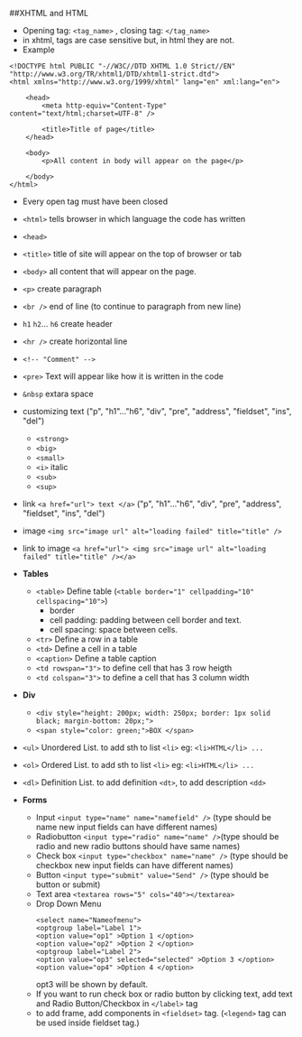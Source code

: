 ##XHTML and HTML
* Opening tag: `<tag_name>` , closing tag: `</tag_name>`
* in xhtml, tags are case sensitive but, in html they are not.
* Example
```
<!DOCTYPE html PUBLIC "-//W3C//DTD XHTML 1.0 Strict//EN"
"http://www.w3.org/TR/xhtml1/DTD/xhtml1-strict.dtd">
<html xmlns="http://www.w3.org/1999/xhtml" lang="en" xml:lang="en">

    <head>
       	<meta http-equiv="Content-Type" content="text/html;charset=UTF-8" />
   
     	<title>Title of page</title>
    </head>

    <body>
   		<p>All content in body will appear on the page</p>

  	</body>
</html>
```
* Every open tag must have been closed
* `<html>` tells browser in which language the code has written
* `<head>` 
* `<title>` title of site will appear on the top of browser or tab
* `<body>` all content that will appear on the page.
* `<p>` create paragraph
* `<br />` end of line (to continue to paragraph from new line)
* `h1` `h2`... `h6` create header
* `<hr />` create horizontal line
* `<!-- "Comment" -->`
* `<pre>` Text will appear like how it is written in the code
* `&nbsp` extara space
* customizing text ("p", "h1"..."h6", "div", "pre", "address", "fieldset", "ins", "del")
	* `<strong>` 
	* `<big>`
	* `<small>`
	* `<i>` italic
	* `<sub>` 
	* `<sup>`
* link `<a href="url"> text </a>`  ("p", "h1"..."h6", "div", "pre", "address", "fieldset", "ins", "del")
* image `<img src="image url" alt="loading failed" title="title" />`
* link to image `<a href="url"> <img src="image url" alt="loading failed" title="title" /></a>`
   
* **Tables**
	* `<table>` Define table (`<table border="1" cellpadding="10" cellspacing="10">`)
		* border
		* cell padding: padding between cell border and text.
		* cell spacing: space between cells.
	* `<tr>` Define a row in a table
	* `<td>` Define a cell in a table
	* `<caption>` Define a table caption
	* `<td rowspan="3">` to define cell that has 3 row heigth
	* `<td colspan="3">` to define a cell that has 3 column width
   
* **Div**
	* `<div style="height: 200px; width: 250px; border: 1px solid black; margin-bottom: 20px;">`
	* `<span style="color: green;">BOX </span>` 
   
* `<ul>` Unordered List. to add sth to list `<li>` eg: `<li>HTML</li> ...`
* `<ol>` Ordered List. to add sth to list `<li>` eg: `<li>HTML</li> ...`
* `<dl>` Definition List. to add  definition `<dt>`, to add description `<dd>`
   
* **Forms**
	* Input `<input type="name" name="namefield" />` (type should be name new input fields can have different names)
	* Radiobutton `<input type="radio" name="name" />`(type should be radio and new radio buttons should have same names)
	* Check box `<input type="checkbox" name="name" />` (type should be checkbox new input fields can have different names)
 	* Button `<input type="submit" value="Send" />` (type should be button or submit)
 	* Text area `<textarea rows="5" cols="40"></textarea>`
 	* Drop Down Menu 
 		```
 		<select name="Nameofmenu">
 		<optgroup label="Label 1">
 		<option value="op1" >Option 1 </option>
 		<option value="op2" >Option 2 </option>
	 	<optgroup label="Label 2">
	 	<option value="op3" selected="selected" >Option 3 </option>
	 	<option value="op4" >Option 4 </option>
	 	```
	 	opt3 will be shown by default.
	* If you want to run check box or radio button by clicking text, add text and Radio Button/Checkbox in `</label>` tag
	* to add frame, add components in `<fieldset>` tag. (`<legend>` tag can be used inside fieldset tag.)

